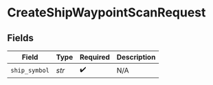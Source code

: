 # CreateShipWaypointScanRequest


## Fields

| Field              | Type               | Required           | Description        |
| ------------------ | ------------------ | ------------------ | ------------------ |
| `ship_symbol`      | *str*              | :heavy_check_mark: | N/A                |